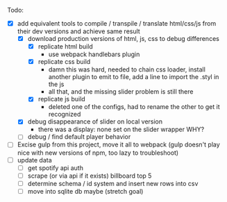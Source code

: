 Todo:
- [x] add equivalent tools to compile / transpile / translate html/css/js from their dev versions and achieve same result
    - [x] download production versions of html, js, css to debug differences
        - [x] replicate html build
            - use webpack handlebars plugin
        - [x] replicate css build
            - damn this was hard, needed to chain css loader, install another plugin to emit to file, add a line to import the .styl in the js
            - all that, and the missing slider problem is still there
        - [x] replicate js build
            - deleted one of the configs, had to rename the other to get it recognized
    - [x] debug disappearance of slider on local version
        - there was a display: none set on the slider wrapper WHY?
    - [ ] debug / find default player behavior
- [ ] Excise gulp from this project, move it all to webpack (gulp doesn't play nice with new versions of npm, too lazy to troubleshoot)
- [ ] update data
    - [ ] get spotify api auth
    - [ ] scrape (or via api if it exists) billboard top 5
    - [ ] determine schema / id system and insert new rows into csv
    - [ ] move into sqlite db maybe (stretch goal)